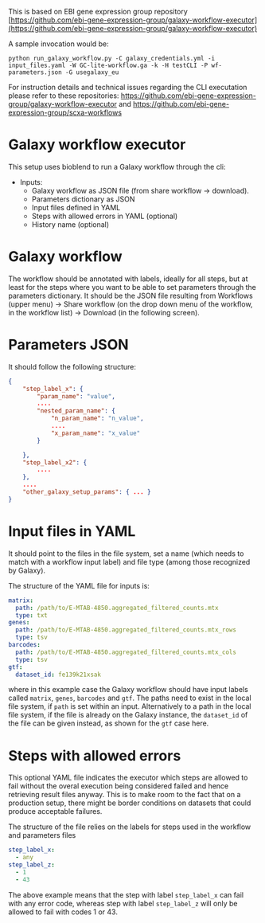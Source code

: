 This is based on EBI gene expression group repository [https://github.com/ebi-gene-expression-group/galaxy-workflow-executor](https://github.com/ebi-gene-expression-group/galaxy-workflow-executor)

A sample invocation would be:

```python run_galaxy_workflow.py -C galaxy_credentials.yml -i input_files.yaml -W GC-lite-workflow.ga -k -H testCLI -P wf-parameters.json -G usegalaxy_eu```  

For instruction details and technical issues regarding the CLI executation please refer to these repositories: https://github.com/ebi-gene-expression-group/galaxy-workflow-executor and https://github.com/ebi-gene-expression-group/scxa-workflows


# Galaxy workflow executor

This setup uses bioblend to run a Galaxy workflow through the cli:

- Inputs:
  - Galaxy workflow as JSON file (from share workflow -> download).
  - Parameters dictionary as JSON
  - Input files defined in YAML
  - Steps with allowed errors in YAML (optional)
  - History name (optional)

# Galaxy workflow

The workflow should be annotated with labels, ideally for all steps, but at least
for the steps where you want to be able to set parameters through the parameters
dictionary. It should be the JSON file resulting from Workflows (upper menu) -> Share workflow
(on the drop down menu of the workflow, in the workflow list) -> Download
(in the following screen).

# Parameters JSON

It should follow the following structure:

```json
{
    "step_label_x": {
        "param_name": "value",
        ....
        "nested_param_name": {
            "n_param_name": "n_value",
            ....
            "x_param_name": "x_value"
        }

    },
    "step_label_x2": {
        ....
    },
    ....
    "other_galaxy_setup_params": { ... }
}
```

# Input files in YAML

It should point to the files in the file system, set a name (which needs to match
with a workflow input label) and file type (among those recognized by Galaxy).

The structure of the YAML file for inputs is:

```yaml
matrix:
  path: /path/to/E-MTAB-4850.aggregated_filtered_counts.mtx
  type: txt
genes:
  path: /path/to/E-MTAB-4850.aggregated_filtered_counts.mtx_rows
  type: tsv
barcodes:
  path: /path/to/E-MTAB-4850.aggregated_filtered_counts.mtx_cols
  type: tsv
gtf:
  dataset_id: fe139k21xsak
```

where in this example case the Galaxy workflow should have input labels called `matrix`,
`genes`, `barcodes` and `gtf`. The paths need to exist in the local file system, if `path` is set within an input. Alternatively to a path in the local file system, if the file is already on the Galaxy instance, the `dataset_id` of the file can be given instead, as shown for the `gtf` case here.

# Steps with allowed errors

This optional YAML file indicates the executor which steps are allowed to fail without the overal execution being considered
failed and hence retrieving result files anyway. This is to make room to the fact that on a production setup, there might
be border conditions on datasets that could produce acceptable failures.

The structure of the file relies on the labels for steps used in the workflow and parameters files

```yaml
step_label_x:
  - any
step_label_z:
  - 1
  - 43
```

The above example means that the step with label `step_label_x` can fail with any error code, whereas step with label
`step_label_z` will only be allowed to fail with codes 1 or 43.


